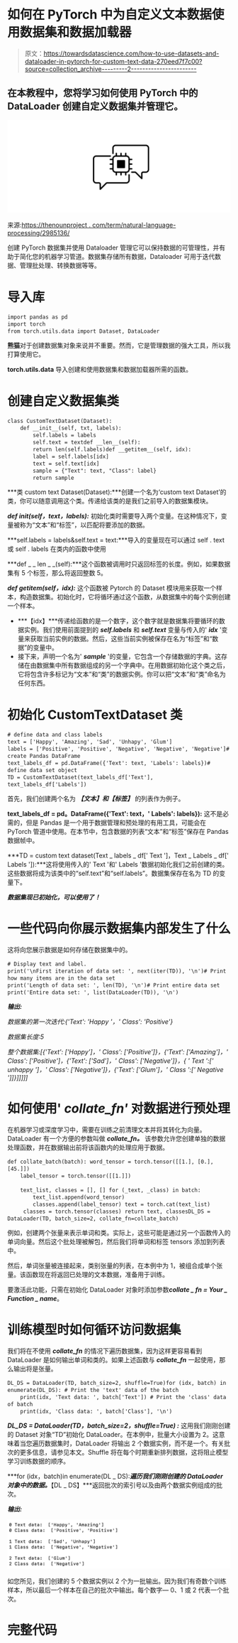 # 如何在 PyTorch 中为自定义文本数据使用数据集和数据加载器

> 原文：<https://towardsdatascience.com/how-to-use-datasets-and-dataloader-in-pytorch-for-custom-text-data-270eed7f7c00?source=collection_archive---------2----------------------->

## 在本教程中，您将学习如何使用 PyTorch 中的 DataLoader 创建自定义数据集并管理它。

![](img/7a3f465f7ced19cd43e1b573909c9299.png)

来源:[https://thenounproject . com/term/natural-language-processing/2985136/](https://thenounproject.com/term/natural-language-processing/2985136/)

创建 PyTorch 数据集并使用 Dataloader 管理它可以保持数据的可管理性，并有助于简化您的机器学习管道。数据集存储所有数据，Dataloader 可用于迭代数据、管理批处理、转换数据等等。

# 导入库

```
import pandas as pd
import torch
from torch.utils.data import Dataset, DataLoader
```

**熊猫**对于创建数据集对象来说并不重要。然而，它是管理数据的强大工具，所以我打算使用它。

**torch.utils.data** 导入创建和使用数据集和数据加载器所需的函数。

# 创建自定义数据集类

```
class CustomTextDataset(Dataset):
    def __init__(self, txt, labels):
        self.labels = labels
        self.text = textdef __len__(self):
        return len(self.labels)def __getitem__(self, idx):
        label = self.labels[idx]
        text = self.text[idx]
        sample = {"Text": text, "Class": label}
        return sample
```

***类 custom text Dataset(Dataset):***创建一个名为‘custom text Dataset’的类，你可以随意调用这个类。传递给该类的是我们之前导入的数据集模块。

***def __init__(self，text，labels):*** 初始化类时需要导入两个变量。在这种情况下，变量被称为“文本”和“标签”，以匹配将要添加的数据。

***self.labels = labels&self.text = text:***导入的变量现在可以通过 self . text 或 self . labels 在类内的函数中使用

***def _ _ len _ _(self):***这个函数被调用时只返回标签的长度。例如，如果数据集有 5 个标签，那么将返回整数 5。

***def __getitem__(self，idx):*** 这个函数被 Pytorch 的 Dataset 模块用来获取一个样本，构造数据集。初始化时，它将循环通过这个函数，从数据集中的每个实例创建一个样本。

*   ***【idx】***传递给函数的是一个数字，这个数字就是数据集将要循环的数据实例。我们使用前面提到的 ***self.labels*** 和 ***self.text*** 变量与传入的' ***idx*** '变量来获取当前实例的数据。然后，这些当前实例被保存在名为“标签”和“数据”的变量中。
*   接下来，声明一个名为' ***sample*** '的变量，它包含一个存储数据的字典。这存储在由数据集中所有数据组成的另一个字典中。在用数据初始化这个类之后，它将包含许多标记为“文本”和“类”的数据实例。你可以把“文本”和“类”命名为任何东西。

# 初始化 CustomTextDataset 类

```
# define data and class labels
text = ['Happy', 'Amazing', 'Sad', 'Unhapy', 'Glum']
labels = ['Positive', 'Positive', 'Negative', 'Negative', 'Negative']# create Pandas DataFrame
text_labels_df = pd.DataFrame({'Text': text, 'Labels': labels})# define data set object
TD = CustomTextDataset(text_labels_df['Text'],                               text_labels_df['Labels'])
```

首先，我们创建两个名为 ***【文本】和【标签】*** 的列表作为例子。

**text_labels_df = pd。DataFrame({'Text': text，' Labels': labels}):** 这不是必需的，但是 Pandas 是一个用于数据管理和预处理的有用工具，可能会在 PyTorch 管道中使用。在本节中，包含数据的列表“文本”和“标签”保存在 Pandas 数据帧中。

***TD = custom text dataset(Text _ labels _ df[' Text ']，Text _ Labels _ df[' Labels ']):***这将使用传入的' Text '和' Labels '数据初始化我们之前创建的类。这些数据将成为该类中的“self.text”和“self.labels”。数据集保存在名为 TD 的变量下。

***数据集现已初始化，可以使用了！***

# 一些代码向你展示数据集内部发生了什么

这将向您展示数据是如何存储在数据集中的。

```
# Display text and label.
print('\nFirst iteration of data set: ', next(iter(TD)), '\n')# Print how many items are in the data set
print('Length of data set: ', len(TD), '\n')# Print entire data set
print('Entire data set: ', list(DataLoader(TD)), '\n')
```

***输出:***

*数据集的第一次迭代:{'Text': 'Happy '，' Class': 'Positive'}*

*数据集长度:5*

*整个数据集:[{'Text': ['Happy']，' Class': ['Positive']}，{'Text': ['Amazing']，' Class': ['Positive']，{'Text': ['Sad']，' Class': ['Negative']}，{ ' Text ':[' unhappy ']，' Class': ['Negative']}，{'Text': ['Glum']，' Class ':[' Negative ']]}]]]]]*

# 如何使用' ***collate_fn'*** 对数据进行预处理

在机器学习或深度学习中，需要在训练之前清理文本并将其转化为向量。DataLoader 有一个方便的参数叫做 ***collate_fn。*** 该参数允许您创建单独的数据处理函数，并在数据输出前将该函数内的处理应用于数据。

```
def collate_batch(batch): word_tensor = torch.tensor([[1.], [0.], [45.]])
    label_tensor = torch.tensor([[1.]])

    text_list, classes = [], [] for (_text, _class) in batch:
        text_list.append(word_tensor)
        classes.append(label_tensor) text = torch.cat(text_list)
     classes = torch.tensor(classes) return text, classesDL_DS = DataLoader(TD, batch_size=2, collate_fn=collate_batch)
```

例如，创建两个张量来表示单词和类。实际上，这些可能是通过另一个函数传入的单词向量。然后这个批处理被解包，然后我们将单词和标签 tensors 添加到列表中。

然后，单词张量被连接起来，类别张量的列表，在本例中为 1，被组合成单个张量。该函数现在将返回已处理的文本数据，准备用于训练。

要激活此功能，只需在初始化 DataLoader 对象时添加参数***collate _ fn = Your _ Function _ name***。

# 训练模型时如何循环访问数据集

我们将在不使用 ***collate_fn*** 的情况下遍历数据集，因为这样更容易看到 DataLoader 是如何输出单词和类的。如果上述函数与 ***collate_fn*** 一起使用，那么输出将是张量。

```
DL_DS = DataLoader(TD, batch_size=2, shuffle=True)for (idx, batch) in enumerate(DL_DS): # Print the 'text' data of the batch
    print(idx, 'Text data: ', batch['Text']) # Print the 'class' data of batch
    print(idx, 'Class data: ', batch['Class'], '\n')
```

***DL_DS = DataLoader(TD，batch_size=2，shuffle=True) :*** 这用我们刚刚创建的 Dataset 对象“TD”初始化 DataLoader。在本例中，批量大小设置为 2。这意味着当您遍历数据集时，DataLoader 将输出 2 个数据实例，而不是一个。有关批次的更多信息，请参见本文。Shuffle 将在每个时期重新排列数据，这将阻止模型学习训练数据的顺序。

***for (idx，batch)in enumerate(DL _ DS):***遍历我们刚刚创建的 DataLoader 对象中的数据。***【DL _ DS】***返回批次的索引号以及由两个数据实例组成的批次。

***输出:***

![](img/d8fc0c50b1d47949a933ec257b03f0ee.png)

如您所见，我们创建的 5 个数据实例以 2 个为一批输出。因为我们有奇数个训练样本，所以最后一个样本在自己的批次中输出。每个数字— 0、1 或 2 代表一个批次。

# 完整代码